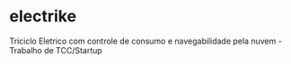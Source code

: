 # electrike
Triciclo Eletrico com controle de consumo e navegabilidade pela nuvem - Trabalho de TCC/Startup
